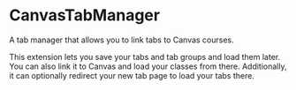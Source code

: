 # CanvasTabManager

A tab manager that allows you to link tabs to Canvas courses.

This extension lets you save your tabs and tab groups and load them later.
You can also link it to Canvas and load your classes from there.
Additionally, it can optionally redirect your new tab page to load your tabs there.
